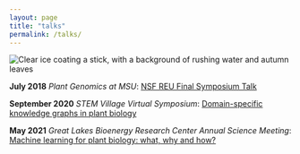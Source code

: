 ```yaml
---
layout: page
title: "talks"
permalink: /talks/
---
```

![Clear ice coating a stick, with a background of rushing water and autumn leaves](../images/ice.JPG)

**July 2018** *Plant Genomics at MSU*: [NSF REU Final Symposium Talk](https://mediaspace.msu.edu/media/t/1_1h2nrq4p)
>
**September 2020** *STEM Village Virtual Symposium*: [Domain-specific knowledge graphs in plant biology](https://youtu.be/S0UHH462mvk?t=2985)
>
**May 2021** *Great Lakes Bioenergy Research Center Annual Science Meeting*: [Machine learning for plant biology: what, why and how?](https://mediaspace.msu.edu/media/Intro+to+ML+-+GLBRC+Annual+Science+Meeting/1_w6nw7tt8)
